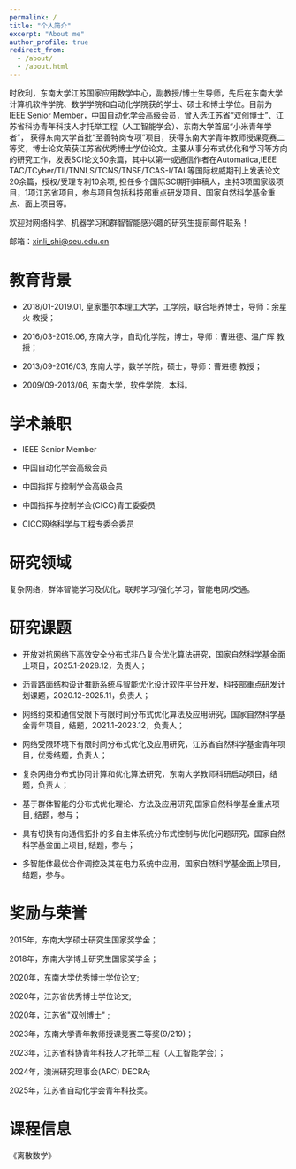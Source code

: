 ```yaml
---
permalink: /
title: "个人简介"
excerpt: "About me"
author_profile: true
redirect_from: 
  - /about/
  - /about.html
---
```


时欣利，东南大学江苏国家应用数学中心，副教授/博士生导师，先后在东南大学计算机软件学院、数学学院和自动化学院获的学士、硕士和博士学位。目前为IEEE Senior Member，中国自动化学会高级会员，曾入选江苏省“双创博士”、江苏省科协青年科技人才托举工程（人工智能学会）、东南大学首届“小米青年学者”， 获得东南大学首批“至善特岗专项”项目，获得东南大学青年教师授课竞赛二等奖，博士论文荣获江苏省优秀博士学位论文。主要从事分布式优化和学习等方向的研究工作，发表SCI论文50余篇，其中以第一或通信作者在Automatica,IEEE TAC/TCyber/TII/TNNLS/TCNS/TNSE/TCAS-I/TAI 等国际权威期刊上发表论文20余篇，授权/受理专利10余项, 担任多个国际SCI期刊审稿人，主持3项国家级项目，1项江苏省项目，参与项目包括科技部重点研发项目、国家自然科学基金重点、面上项目等。

欢迎对网络科学、机器学习和群智智能感兴趣的研究生提前邮件联系！

邮箱：xinli_shi@seu.edu.cn


教育背景
======
* 2018/01-2019.01, 皇家墨尔本理工大学，工学院，联合培养博士，导师：余星火 教授；

* 2016/03-2019.06, 东南大学，自动化学院，博士，导师：曹进德、温广辉 教授；

* 2013/09-2016/03, 东南大学，数学学院，硕士，导师：曹进德 教授；

* 2009/09-2013/06, 东南大学，软件学院，本科。

学术兼职
======
* IEEE Senior Member

* 中国自动化学会高级会员

* 中国指挥与控制学会高级会员

* 中国指挥与控制学会(CICC)青工委委员

* CICC网络科学与工程专委会委员

研究领域
======
复杂网络，群体智能学习及优化，联邦学习/强化学习，智能电网/交通。


研究课题
======
* 开放对抗网络下高效安全分布式非凸复合优化算法研究，国家自然科学基金面上项目，2025.1-2028.12，负责人；

* 沥青路面结构设计推断系统与智能优化设计软件平台开发，科技部重点研发计划课题，2020.12-2025.11，负责人；

* 网络约束和通信受限下有限时间分布式优化算法及应用研究，国家自然科学基金青年项目，结题，2021.1-2023.12，负责人；

* 网络受限环境下有限时间分布式优化及应用研究，江苏省自然科学基金青年项目，优秀结题，负责人；

* 复杂网络分布式协同计算和优化算法研究，东南大学教师科研启动项目，结题，负责人；

* 基于群体智能的分布式优化理论、方法及应用研究,国家自然科学基金重点项目, 结题，参与；

* 具有切换有向通信拓扑的多自主体系统分布式控制与优化问题研究，国家自然科学基金面上项目, 结题，参与；

* 多智能体最优合作调控及其在电力系统中应用，国家自然科学基金面上项目，结题，参与。


奖励与荣誉
======
2015年，东南大学硕士研究生国家奖学金；

2018年，东南大学博士研究生国家奖学金；

2020年，东南大学优秀博士学位论文;

2020年，江苏省优秀博士学位论文; 

2020年，江苏省"双创博士" ; 

2023年，东南大学青年教师授课竞赛二等奖(9/219)；

2023年，江苏省科协青年科技人才托举工程（人工智能学会）；

2024年，澳洲研究理事会(ARC) DECRA;

2025年，江苏省自动化学会青年科技奖。

课程信息
======
《离散数学》


